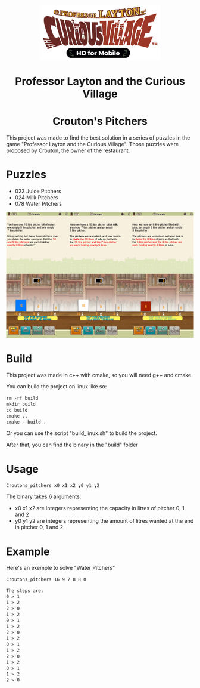 <p align="center">
  <img align="center" src="assets/professor-layton-curious-village.png" />
</p>

<h1 align="center">
  Professor Layton and the Curious Village
</h1>
<h1 align="center">
  Crouton's Pitchers
</h1>

This project was made to find the best solution in a series of puzzles in the game "Professor Layton and the Curious Village". Those puzzles were proposed by Crouton, the owner of the restaurant.

# Puzzles

- 023 Juice Pitchers
- 024 Milk Pitchers
- 078 Water Pitchers

<p align="center">
  <img align="center" src="assets/IMG-4067.PNG" />
</p>

# Build

This project was made in c++ with cmake, so you will need g++ and cmake

You can build the project on linux like so:
```
rm -rf build
mkdir build
cd build
cmake ..
cmake --build .
```
Or you can use the script "build_linux.sh" to build the project.

After that, you can find the binary in the "build" folder

# Usage

```
Croutons_pitchers x0 x1 x2 y0 y1 y2
```

The binary takes 6 arguments:

- x0 x1 x2 are integers representing the capacity in litres of pitcher 0, 1 and 2
- y0 y1 y2 are integers representing the amount of litres wanted at the end in pitcher 0, 1 and 2


# Example

Here's an exemple to solve "Water Pitchers"
```
Croutons_pitchers 16 9 7 8 8 0
```

```
The steps are:
0 > 1
1 > 2
2 > 0
1 > 2
0 > 1
1 > 2
2 > 0
1 > 2
0 > 1
1 > 2
2 > 0
1 > 2
0 > 1
1 > 2
2 > 0
```